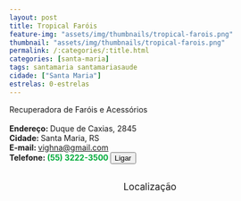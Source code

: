 ```yaml
---
layout: post
title: Tropical Faróis
feature-img: "assets/img/thumbnails/tropical-farois.png"
thumbnail: "assets/img/thumbnails/tropical-farois.png"
permalink: /:categories/:title.html
categories: [santa-maria]
tags: santamaria santamariasaude
cidade: ["Santa Maria"]
estrelas: 0-estrelas
---
```

Recuperadora de Faróis e Acessórios <br/> <!-- more -->
 <br/>
<b>Endereço: </b>Duque de Caxias, 2845<br />
<b>Cidade: </b>Santa Maria, RS<br />
<b>E-mail: </b>vighna@gmail.com<br />
<b>Telefone: <span style="color: #00ab3a;">(55) 3222-3500</span> <a href="tel:5532223500"><button class="ligar">Ligar</button></a></b><br />
<br />
<style>
      #map {
        height: 400px;
        width: 100%;
       }
    </style>

<div style="font-size: larger; text-align: center;">
Localização</div>
<div id="map">
<script>
      function initMap() {
        var uluru = {lat: -29.7028011, lng: -53.8060908};
        var map = new google.maps.Map(document.getElementById('map'), {
          zoom: 17,
          center: uluru
        });
        var marker = new google.maps.Marker({
          position: uluru,
          map: map
        });
      }
    </script>
    <script async="" defer="" src="https://maps.googleapis.com/maps/api/js?key=AIzaSyCck-jhcLX7iaqvW5q898KwuoSUBpG-7qE&callback=initMap">
    </script>
</div>

